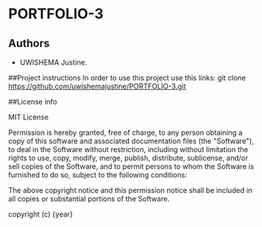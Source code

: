 # PORTFOLIO-3
## Authors
* UWISHEMA Justine.

##Project instructions
In order to use this project use this links:
git clone https://github.com/uwishemajustine/PORTFOLIO-3.git

##License info

MIT License

Permission is hereby granted, free of charge, to any person obtaining a copy of this software and associated documentation files (the "Software"), to deal in the Software without restriction, including without limitation the rights to use, copy, modify, merge, publish, distribute, sublicense, and/or sell copies of the Software, and to permit persons to whom the Software is furnished to do so, subject to the following conditions:

The above copyright notice and this permission notice shall be included in all copies or substantial portions of the Software.

copyright (c) {year} 